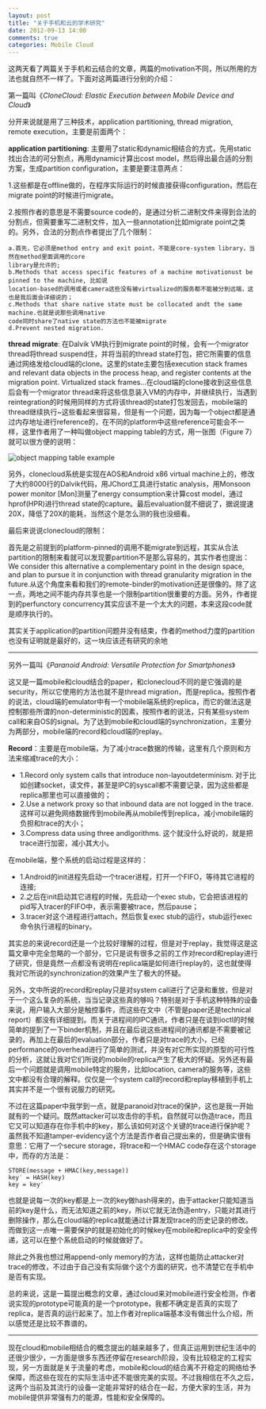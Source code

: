 ```yaml
---
layout: post
title: "关于手机和云的学术研究"
date: 2012-09-13 14:00
comments: true
categories: Mobile Cloud
---
```

这两天看了两篇关于手机和云结合的文章，两篇的motivation不同，所以所用的方法也就自然不一样了。下面对这两篇进行分别的介绍：

第一篇叫《*CloneCloud: Elastic Execution between Mobile Device and Cloud*》

分开来说就是用了三种技术，application partitioning, thread migration, remote execution，主要是前面两个：

**application partitioning**: 主要用了static和dynamic相结合的方式，先用static找出合法的可分割点，再用dynamic计算出cost model，然后得出最合适的分割方案，生成partition configuration，主要是要注意两点：

1.这些都是在offline做的，在程序实际运行的时候直接获得configuration，然后在migrate point的时候进行migrate。

2.按照作者的意思是不需要source code的，是通过分析二进制文件来得到合法的分割点，但需要重写二进制文件，加入一些annotation比如migrate point之类的。另外，合法的分割点作者提出了几个限制：

    a.首先，它必须是method entry and exit point，不能是core-system library，当然在method里面调用的core 
    library是允许的;
    b.Methods that access specific features of a machine motivationust be pinned to the machine, 比如说
    location-based的调用或者camera这些没有被virtualized的服务都不能被分到远端，这也是我后面会详细说的；
    c.Methods that share native state must be collocated andt the same machine.也就是说那些调用native 
    code同时share了native state的方法也不能被migrate
    d.Prevent nested migration.

**thread migrate**: 在Dalvik VM执行到migrate point的时候，会有一个migrator thread将thread suspend住，并将当前的thread state打包，把它所需要的信息通过网络发给cloud端的clone。这里的state主要包括execution stack frames and relevant data objects in the process heap, and register contents at the migration point. Virtualized stack frames…在cloud端的clone接收到这些信息后会有一个migrator thread来将这些信息装入VM的内存中，并继续执行，当遇到reintegration的时候用同样的方式将该thread的state打包发回去，mobile端的thread继续执行~这些看起来很容易，但是有一个问题，因为每一个object都是通过内存地址进行reference的，在不同的platform中这些reference可能会不一样，这里作者用了一种叫做object mapping table的方式，用一张图（Figure 7）就可以很方便的说明：

![object mapping table example](http://ytliu.github.com/images/2012-09-13.png "object mapping table example")

另外，clonecloud系统是实现在AOS和Android x86 virtual machine上的，修改了大约8000行的Dalvik代码，用JChord工具进行static analysis，用Monsoon power monitor [Mon]测量了energy consumption来计算cost model，通过hprof(HPR)进行thread state的capture。最后evaluation就不细说了，据说提速20X，降低了20X的能耗，当然这个是怎么测的我也没细看。

最后来说说clonecloud的限制：

首先是之前提到的platform-pinned的调用不能migrate到远程，其实从合法partition的限制来看就可以发现要partition不是那么容易的，其实作者也提出：We consider this alternative a complementary point in the design space, and plan to pursue it in conjunction with thread granularity migration in the future.从这个角度来看和我们的remote-binder的motivation还是很像的。除了这一点，两地之间不能内存共享也是一个限制partition很重要的方面。另外，作者提到的perfunctory concurrency其实应该不是一个太大的问题，本来这段code就是顺序执行的。

其实关于application的partition问题并没有结束，作者的method力度的partition也没有证明就是最好的，这一块应该还有研究的余地

----------------

另外一篇叫《*Paranoid Android: Versatile Protection for Smartphones*》

这又是一篇mobile和cloud结合的paper，和clonecloud不同的是它强调的是security，所以它使用的方法也就不是thread migration，而是replica。按照作者的说法，cloud端的emulator中有一个mobile端系统的replica，而它的做法这是控制那些所谓的non-deterministic的因素，按照作者的说法，只有某些system call和来自OS的signal。为了达到mobile和cloud端的synchronization，主要分为两部分，mobile端的record和cloud端的replay。

**Record**：主要是在mobile端，为了减小trace数据的传输，这里有几个原则和方法来缩减trace的大小：

* 1.Record only system calls that introduce non-layoutdeterminism. 对于比如创建socket，读文件，甚至是IPC的syscall都不需要记录，因为这些都是replica那里也可以直接做的；
* 2.Use a network proxy so that inbound data are not logged in the trace. 这样可以避免网络数据传到mobile再从mobile传到replica，减小mobile端的负担和trace的大小；
* 3.Compress data using three andlgorithms. 这个就没什么好说的，就是把trace进行加密，减小其大小。

在mobile端，整个系统的启动过程是这样的：

* 1.Android的init进程先启动一个tracer进程，打开一个FIFO，等待其它进程的连接;
* 2.之后在init启动其它进程的时候，先启动一个exec stub，它会把该进程的pid写入tracer的FIFO中，表示需要被trace，然后pause；
* 3.tracer对这个进程进行attach，然后恢复exec stub的运行，stub运行exec命令执行进程的binary。

其实总的来说record还是一个比较好理解的过程，但是对于replay，我觉得这是这篇文章中完全忽略的一个部分，它只是说有很多之前的工作对record和replay进行了研究，但是竟然一点都没有说明在replica端是如何进行replay的，这也就使得我对它所说的synchronization的效果产生了极大的怀疑。

另外，文中所说的record和replay只是对system call进行了记录和重放，但是对于一个这么复杂的系统，当当记录这些真的够吗？特别是对于手机这种特殊的设备来说，用户输入大部分是触控事件，而这些在文中（不管是paper还是technical report）都没有详细提到。而关于进程间的IPC通讯，作者只是在谈到ioctl的时候简单的提到了一下binder机制，并且在最后说这些进程间的通讯都是不需要被记录的，再加上在最后的evaluation部分，作者只是对trace的大小，已经performance的overhead进行了简单的测试，并没有对它所实现的原型的可行性的分析，这就让我对它们所说的mobile的replica产生了极大的怀疑。另外还有最后一个问题就是调用mobile特定的服务，比如location, camera的服务等，这些文中都没有合理的解释。仅仅是一个system call的record和replay移植到手机上其实并不是一个很有说服力的研究。

不过在这篇paper中我学到一点，就是paranoid对trace的保护，这也是我一开始就有的一个疑问。既然attacker可以攻击你的手机，自然就可以伪造trace，而且它又可以知道存在你手机中的key，那么该如何对这个关键的trace进行保护呢？虽然我不知道tamper-evidency这个方法是否作者自己提出来的，但是确实很有意思：它用了一个secure storage，将trace和一个HMAC code存在这个storage中，而存的方法是：
    
    STORE(message + HMAC(key,message)) 
    key′ = HASH(key) 
    key = key′

也就是说每一次的key都是上一次的key做hash得来的，由于attacker只能知道当前的key是什么，而无法知道之前的key，所以它就无法伪造entry，只能对其进行删除操作，那么在cloud端的replica就能通过计算发现trace的历史记录的修改。而做到这一点唯一需要保护的就是初始化的时候key在mobile和replica中的安全传递，这可以在整个系统启动的时候就做好了。
    
除此之外我也想过用append-only memory的方法，这样也能防止attacker对trace的修改，不过由于自己没有实际做个这个方面的研究，也不清楚它在手机中是否有实现。
    
总的来说，这是一篇提出概念的文章，通过cloud来对mobile进行安全检测，作者说实现的prototype可能真的是一个prototype，我都不确定是否真的实现了replica，是否真的运行起来了。加上作者对replica端基本没有做出什么介绍，所以感觉还是比较不靠谱的。

----------------

现在cloud和mobile相结合的概念提出的越来越多了，但真正运用到世纪生活中的还很少很少，一方面是很多东西还停留在research阶段，没有比较稳定的工程实现，另一方面就是关于流量的考虑，mobile和cloud的结合离不开稳定的网络给予保障，而这些在现在的实际生活中还不能很完美的实现。不过我相信在不久之后，这两个当前及其流行的设备一定能非常好的结合在一起，方便大家的生活，并为mobile提供非常强有力的能源，性能和安全保障的。
